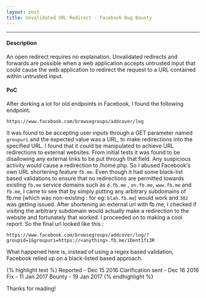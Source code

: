```yaml
---
layout: post
title: Unvalidated URL Redirect - Facebook Bug Bounty
---
```


---

#### Description


An open redirect requires no explanation. Unvalidated redirects and forwards are possible when a web application 
accepts untrusted input that could cause the web application to redirect the request to a URL contained within untrusted input.


#### PoC

After dorking a lot for old endpoints in Facebook, I found the following endpoint.

`https://www.facebook.com/browsegroups/addcover/log`


It was found to be accepting user inputs through a GET parameter named `groupuri` and the expected value was a URL, to make redirections into the specified URL. I found that it could be manipulated to achieve
URL redirections to external websites. From initial tests it was found to be disallowing any external links to be put through that field. Any suspicious activity would cause a redirection to /home.php.
So I abused Facebook's own URL shortening feature `fb.me`. Even though it had some black-list based validations to ensure that no redirections are permitted towards existing `fb.me` service domains 
such as `d.fb.me` , `on.fb.me`, `www.fb.me` and `fb.me`, I came to see that by simply putting any arbitrary subdomains  of fb.me (which was non-existing : for eg: `blah.fb.me`) would work and `302` was getting issued.
After shortening an external url with fb.me, I checked if visiting the arbitrary subdomain would actually make a redirection to the website and fortunately that worked. I proceeded on to making a cool report. So the final url looked like this : 



`https://www.facebook.com/browsegroups/addcover/log/?groupid=1&groupuri=https://<anything>.fb.me/iDent1fi3R`


What happened here is, instead of using a regex based validation, Facebook relied up on a black-listed based approach. 

{% highlight text %}
Reported - Dec 15 2016 
Clarification sent - Dec 16 2016
Fix - 11 Jan 2017
Bounty - 19 Jan 2017
{% endhighlight %}

Thanks for reading!
